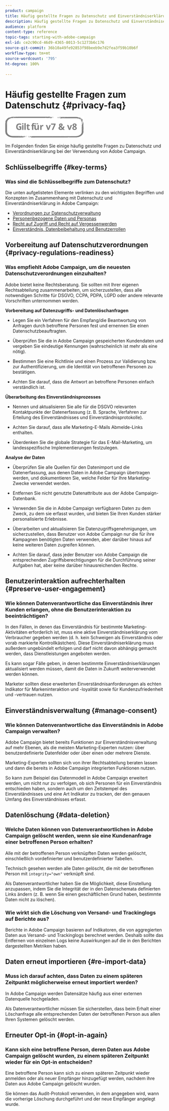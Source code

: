 ```yaml
---
product: campaign
title: Häufig gestellte Fragen zu Datenschutz und Einverständniserklärung
description: Häufig gestellte Fragen zu Datenschutz und Einverständniserklärung
audience: platform
content-type: reference
topic-tags: starting-with-adobe-campaign
exl-id: ce2c90cd-46d9-4365-8013-5c1273b6c176
source-git-commit: 36b10a49fe92853f98beeb9e7d2fea3f59b10b6f
workflow-type: tm+mt
source-wordcount: '795'
ht-degree: 100%

---
```


# Häufig gestellte Fragen zum Datenschutz {#privacy-faq}

![](../../assets/common.svg)

Im Folgenden finden Sie einige häufig gestellte Fragen zu Datenschutz und Einverständniserklärung bei der Verwendung von Adobe Campaign.

## Schlüsselbegriffe {#key-terms}

### Was sind die Schlüsselbegriffe zum Datenschutz?

Die unten aufgelisteten Elemente verlinken zu den wichtigsten Begriffen und Konzepten im Zusammenhang mit Datenschutz und Einverständniserklärung in Adobe Campaign:

* [Verordnungen zur Datenschutzverwaltung](../../platform/using/privacy-management.md#privacy-management-regulations)
* [Personenbezogene Daten und Personas](../../platform/using/privacy-and-recommendations.md#personal-data)
* [Recht auf Zugriff und Recht auf Vergessenwerden](../../platform/using/privacy-management.md#right-access-forgotten)
* [Einverständnis, Datenbeibehaltung und Benutzerrollen](../../platform/using/privacy-management.md#consent-retention-roles)

## Vorbereitung auf Datenschutzverordnungen {#privacy-regulations-readiness}

### Was empfiehlt Adobe Campaign, um die neuesten Datenschutzverordnungen einzuhalten?

Adobe bietet keine Rechtsberatung. Sie sollten mit Ihrer eigenen Rechtsabteilung zusammenarbeiten, um sicherzustellen, dass alle notwendigen Schritte für DSGVO, CCPA, PDPA, LGPD oder andere relevante Vorschriften unternommen werden.

**Vorbereitung auf Datenzugriffs- und Datenlöschanfragen**

* Legen Sie ein Verfahren für den Empfang/die Beantwortung von Anfragen durch betroffene Personen fest und ernennen Sie einen Datenschutzbeauftragten.

* Überprüfen Sie die in Adobe Campaign gespeicherten Kundendaten und vergeben Sie eindeutige Kennungen (wahrscheinlich ist mehr als eine nötig).

* Bestimmen Sie eine Richtlinie und einen Prozess zur Validierung bzw. zur Authentifizierung, um die Identität von betroffenen Personen zu bestätigen.

* Achten Sie darauf, dass die Antwort an betroffene Personen einfach verständlich ist.

**Überarbeitung des Einverständnisprozesses**

* Nennen und aktualisieren Sie alle für die DSGVO relevanten Kontaktpunkte der Datenerfassung (z. B. Sprache, Verfahren zur Erteilung des Einverständnisses und Einverständnisprotokolle).

* Achten Sie darauf, dass alle Marketing-E-Mails Abmelde-Links enthalten.

* Überdenken Sie die globale Strategie für das E-Mail-Marketing, um landesspezifische Implementierungen festzulegen.

**Analyse der Daten**

* Überprüfen Sie alle Quellen für den Datenimport und die Datenerfassung, aus denen Daten in Adobe Campaign übertragen werden, und dokumentieren Sie, welche Felder für Ihre Marketing-Zwecke verwendet werden.

* Entfernen Sie nicht genutzte Datenattribute aus der Adobe Campaign-Datenbank.

* Verwenden Sie die in Adobe Campaign verfügbaren Daten zu dem Zweck, zu dem sie erfasst wurden, und bieten Sie Ihren Kunden stärker personalisierte Erlebnisse.

* Überarbeiten und aktualisieren Sie Datenzugriffsgenehmigungen, um sicherzustellen, dass Benutzer von Adobe Campaign nur die für ihre Kampagnen benötigten Daten verwenden, aber darüber hinaus auf keine weiteren Daten zugreifen können.

* Achten Sie darauf, dass jeder Benutzer von Adobe Campaign die entsprechenden Zugriffsberechtigungen für die Durchführung seiner Aufgaben hat, aber keine darüber hinausreichenden Rechte.

## Benutzerinteraktion aufrechterhalten {#preserve-user-engagement}

### Wie können Datenverantwortliche das Einverständnis ihrer Kunden erlangen, ohne die Benutzerinteraktion zu beeinträchtigen?

In den Fällen, in denen das Einverständnis für bestimmte Marketing-Aktivitäten erforderlich ist, muss eine aktive Einverständniserklärung vom Verbraucher gegeben werden (d. h. kein Schweigen als Einverständnis oder vorab markierte Kontrollkästchen). Diese Einverständniserklärung muss außerdem ungebündelt erfolgen und darf nicht davon abhängig gemacht werden, dass Dienstleistungen angeboten werden.

Es kann sogar Fälle geben, in denen bestimmte Einverständniserklärungen aktualisiert werden müssen, damit die Daten in Zukunft weiterverwendet werden können.

Marketer sollten diese erweiterten Einverständnisanforderungen als echten Indikator für Markeninteraktion und -loyalität sowie für Kundenzufriedenheit und -vertrauen nutzen.

## Einverständnisverwaltung {#manage-consent}

### Wie können Datenverantwortliche das Einverständnis in Adobe Campaign verwalten?

Adobe Campaign bietet bereits Funktionen zur Einverständnisverwaltung auf mehr Ebenen, als die meisten Marketing-Experten nutzen: über benutzerdefinierte Datenfelder oder über einen oder mehrere Dienste.

Marketing-Experten sollten sich von ihrer Rechtsabteilung beraten lassen und dann die bereits in Adobe Campaign integrierten Funktionen nutzen.

So kann zum Beispiel das Datenmodell in Adobe Campaign erweitert werden, um nicht nur zu verfolgen, ob sich Personen für ein Einverständnis entschieden haben, sondern auch um den Zeitstempel des Einverständnisses und eine Art Indikator zu tracken, der den genauen Umfang des Einverständnisses erfasst.

## Datenlöschung {#data-deletion}

### Welche Daten können von Datenverantwortlichen in Adobe Campaign gelöscht werden, wenn sie eine Kundenanfrage einer betroffenen Person erhalten?

Alle mit der betroffenen Person verknüpften Daten werden gelöscht, einschließlich vordefinierter und benutzerdefinierter Tabellen.

Technisch gesehen werden alle Daten gelöscht, die mit der betroffenen Person mit `integrity="own"` verknüpft sind.

Als Datenverantwortlicher haben Sie die Möglichkeit, diese Einstellung anzupassen, indem Sie die Integrität der in den Datenschemata definierten Links ändern (z. B. wenn Sie einen geschäftlichen Grund haben, bestimmte Daten nicht zu löschen).

### Wie wirkt sich die Löschung von Versand- und Trackinglogs auf Berichte aus?

Berichte in Adobe Campaign basieren auf Indikatoren, die von aggregierten Daten aus Versand- und Trackinglogs berechnet werden. Deshalb sollte das Entfernen von einzelnen Logs keine Auswirkungen auf die in den Berichten dargestellten Metriken haben.

## Daten erneut importieren {#re-import-data}

### Muss ich darauf achten, dass Daten zu einem späteren Zeitpunkt möglicherweise erneut importiert werden?

In Adobe Campaign werden Datensätze häufig aus einer externen Datenquelle hochgeladen.

Als Datenverantwortlicher müssen Sie sicherstellen, dass beim Erhalt einer Löschanfrage alle entsprechenden Daten der betroffenen Person aus allen Ihren Systemen gelöscht werden.

## Erneuter Opt-in {#opt-in-again}

### Kann sich eine betroffene Person, deren Daten aus Adobe Campaign gelöscht wurden, zu einem späteren Zeitpunkt wieder für ein Opt-in entscheiden?

Eine betroffene Person kann sich zu einem späteren Zeitpunkt wieder anmelden oder als neuer Empfänger hinzugefügt werden, nachdem ihre Daten aus Adobe Campaign gelöscht wurden.

Sie können das Audit-Protokoll verwenden, in dem angegeben wird, wann die vorherige Löschung durchgeführt und der neue Empfänger angelegt wurde.
